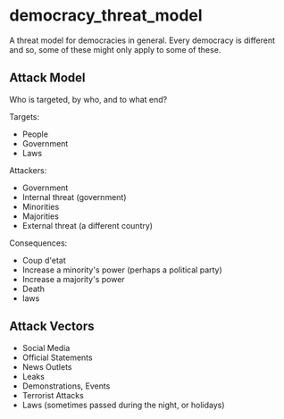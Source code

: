 # democracy_threat_model

A threat model for democracies in general. Every democracy is different and so, some of these might only apply to some of these.

## Attack Model

Who is targeted, by who, and to what end?

Targets:

* People
* Government
* Laws

Attackers:

* Government
* Internal threat (government)
* Minorities
* Majorities
* External threat (a different country)

Consequences:

* Coup d'etat
* Increase a minority's power (perhaps a political party)
* Increase a majority's power
* Death
* laws

## Attack Vectors

* Social Media
* Official Statements
* News Outlets
* Leaks
* Demonstrations, Events
* Terrorist Attacks
* Laws (sometimes passed during the night, or holidays)
